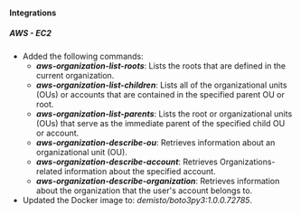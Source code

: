 
#### Integrations

##### AWS - EC2

- Added the following commands:
   - ***aws-organization-list-roots***: Lists the roots that are defined in the current organization.
   - ***aws-organization-list-children***: Lists all of the organizational units (OUs) or accounts that are contained in the specified parent OU or root.
   - ***aws-organization-list-parents***: Lists the root or organizational units (OUs) that serve as the immediate parent of the specified child OU or account.
   - ***aws-organization-describe-ou***: Retrieves information about an organizational unit (OU).
   - ***aws-organization-describe-account***: Retrieves Organizations-related information about the specified account.
   - ***aws-organization-describe-organization***: Retrieves information about the organization that the user's account belongs to.
- Updated the Docker image to: *demisto/boto3py3:1.0.0.72785*.
